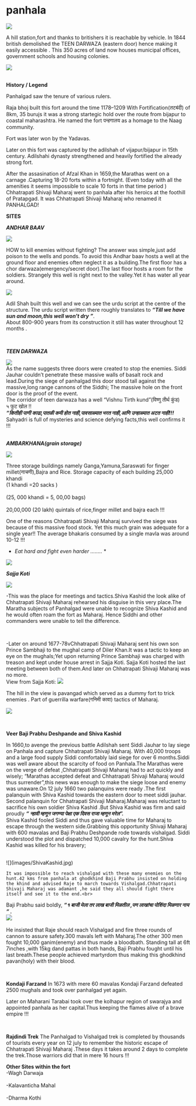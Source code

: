 # panhala




![](images/ambarkhana.jpg)

	

A hill station,fort and thanks to britishers it is reachable by vehicle.
In 1844 british demolished the TEEN DARWAZA (eastern door) hence making it easily accessible .
This 350 acres of land now houses municipal offices, government schools and housing colonies.



![](images/buruj.jpg)



**<br>History / Legend<br>**

Panhalgad saw the tenure of various rulers.


Raja bhoj built this fort around the time 1178–1209 
With  Fortification(तटबंदी) of 8km, 35 burujs it was a strong startegic hold over the route from bijapur to coastal maharashtra. 
He named the fort पन्हगालय as a homage to the Naag community.  

Fort was later won by the Yadavas.

Later on this fort was captured by the adilshah of vijapur/bijapur in 15th century.  Adilshahi dynasty strengthened and heavily fortified the already strong fort.

After the assasination of Afzal Khan in 1659,the Marathas went on a carnage .Capturing 18-20 forts within a fortnight.
(Even today with all the amenities it seems impossible to scale 10 forts in that time period )
Chhatrapati Shivaji Maharaj went to panhala after his heroics at the foothill of Pratapgad.
It was Chhatrapati Shivaji Maharaj who renamed it PANHALGAD!

**SITES**

***ANDHAR BAAV***

![](images/andhaar%20baav.jpg)

HOW to kill enemies without fighting?
The answer was simple,just add poison to the wells and ponds. To avoid this Andhar baav hosts a well at the ground floor and enemies often neglect it as a building.The first floor has a chor darwaza(emergency/secret door).The last floor hosts a room for the soldiers.
Strangely this well is right next to the valley.Yet it has water all year around.

![](images/urdu.jpg)

Adil Shah built this well and we can see the urdu script at the centre of the structure.
The urdu script written there roughly translates to ***“Till we have sun and moon,this well won't dry ”***. 
<br>About 800-900 years from its construction it still has water throughout 12 months .

<br>

***TEEN DARWAZA***

![](images/teen%20darwaza.jpg)
	<br>As the name suggests three doors were created to stop the enemies. Siddi Jauhar couldn’t penetrate these massive walls of basalt rock and lead.During the siege of panhalgad this door stood tall against the massive,long range cannons of the Siddhi; The massive hole on the front door is the proof of the event.<br>
	The corridor of teen darwaza has a well “Vishnu Tirth  kund”(विष्णु तीर्थ कुंड)
<br>५ फुट खोल !!<br>
***“कितीही पाणी काढा,पातळी कमी होत नाही,पावसाळ्यात भरत नाही,आणि उन्हाळ्यात अटत नाही!!!***
<br>
Sahyadri is full of mysteries and science defying facts,this well confirms it !!!   
<br>


***AMBARKHANA(grain storage)***

![](images/ambarkhana.jpg )

     
Three storage buildings namely Ganga,Yamuna,Saraswati for finger millet(नाचणी),Bajra and Rice. 
Storage capacity of each building 25,000 khandi 
<br>(1 khandi =20 sacks )<br>
<br>(25, 000 khandi = 5, 00,00 bags)<br>
<br>20,00,000 (20 lakh) quintals of rice,finger millet and bajra each !!!<br>

One of the reasons Chhatrapati Shivaji Maharaj survived the siege was because of  this massive food stock.
Yet this much grain was adequate for a single year!!
The average bhakaris consumed by a single mavla was around 10-12 !!!
* *Eat hard and fight even harder ……..* *

![](images/sto1.jpg)
<br>



***Sajja Koti***

![](images/sajjaKoti.jpg)


-This was the place for meetings and tactics.Shiva Kashid the look alike of Chhatrapati Shivaji Maharaj rehearsed his disguise in this very place.The Maratha subjects of Panhalgad were unable to recognize Shiva Kashid and he would often roam the fort as Maharaj. Hence Siddhi and other commanders were unable to tell the difference.

<br>

-Later on around 1677-78vChhatrapati Shivaji Maharaj sent his own son Prince Sambhaji to the  mughal camp of Diler Khan.It was a tactic to keep an eye on the mughals;Yet upon returning Prince Sambhaji was charged with treason and kept under house arrest in Sajja Koti. Sajja Koti hosted the last meeting between both of them.And later on Chhatrapati Shivaji Maharaj was no more.
<br>
View from Sajja Koti:
	![](images/View.jpg)
	
The hill in the view is pavangad which served as a dummy fort to trick enemies . Part of guerrilla warfare(गनिमी कावा) tactics of Maharaj.
	
	
![](images/SajjaKoti%20Buruj.jpg)
	
<br>

**Veer  Baji Prabhu Deshpande and Shiva Kashid**

In 1660,to avenge the previous battle Adilshah sent Siddi Jauhar to lay siege on Panhala and capture Chhatrapati Shivaji Maharaj. With 40,000 troops and a large food supply Siddi comfortably laid siege for over 6 months.Siddi was well aware about the scarcity of food on Panhala.The Marathas were on the verge of defeat ,Chhatrapati Shivaji Maharaj had to act quickly and wisely; “Marathas accepted defeat and Chhatrapati Shivaji Maharaj would thus surrender”,this news was enough to make the siege loose and enemy was unaware.On 12 july 1660 two palanquins were ready .The first  palanquin with Shiva Kashid towards the eastern door to meet siddi jauhar. Second  palanquin for Chhatrapati Shivaji Maharaj.Maharaj was reluctant to sacrifice his own soldier Shiva Kashid .But Shiva Kashid was firm and said proudly 
***“ न्हावी म्हणून जगण्या पेक्षा एक दिवस राजा म्हणून मरेल”.***
<br>
Shiva Kashid fooled Siddi and thus gave valuable time for Maharaj to escape through the western side.Grabbing this opportunity Shivaji Maharaj with 600 mavalas and Baji Prabhu Deshpande rode towards vishalgad.
Siddi understood the plot and dispatched 10,000 cavalry for the hunt.Shiva Kashid was killed for his bravery; 
	
	
<br>
![](images/ShivaKashid.jpg)
<br>
	
	
	It was impossible to reach vishalgad with these many enemies on the hunt.42 kms from panhala at ghodkhind Baji Prabhu insisted on holding the khind and advised Raje to march towards Vishalgad.Chhatrapati Shivaji Maharaj was adamant ,he said they all should fight there itself and see it to the end.<br>
Baji Prabhu said boldly,
***“१ बाजी मेला तर लाख बाजी मिळतील ,पण लाखांचा पोशिंदा मिळणार नाय ” .***
	<br>
	![](images/Statue.jpg)
	<br>
<br>
He insisted that Raje should reach Vishalgad and fire three rounds of cannon to assure safety.300 mavals left with Maharaj.The other 300 men fought 10,000 ganim(enemy) and thus made a bloodbath.
Standing tall at 6ft 7inches ,with 15kg  dand pattas in both hands, Baji Prabhu fought until his last breath.These people achieved martyrdom thus making this ghodkhind pavan(holy) with their blood.
	

<br>

**Kondaji Farzand**
In 1673 with mere 60 mavalas  Kondaji Farzand defeated 2500 mughals and took over panhalgad yet again.


Later on Maharani Tarabai took over the kolhapur region of swarajya and appointed panhala as her capital.Thus keeping the flames alive of a brave empire  !!!

<br>

**Rajdindi Trek**
The Panhalgad to Vishalgad trek is completed by thousands of tourists every year on 12 july to remember the historic escape of Chhatrapati Shivaji Maharaj .These days it takes around 2 days to complete the trek.Those warriors did that in mere 16 hours !!!



**Other Sites within the fort**
	<br>-Wagh Darwaja<br>
	<br>-Kalavanticha Mahal<br>
	<br>-Dharma Kothi<br>

